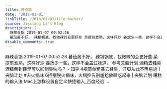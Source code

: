 ```yaml
---
title: 神技能
date: '2018-01-01'
linkTitle: /2018/01/01/life-hacker/
source: Jiaxiang Li's Blog
description: |-
  麻辣香锅 2019-01-07 00:52:26
  蕃茄酱不好， 辣锅锅底，找微辣的会更好些 菜提前煮熟，这样好炒 姜放少一些，这样不会盖住味道。 参考夹脑计划 酒精去鞋臭 酒精倒到鞋里可以抑制臭味吗？ - 知乎 4招简单粗暴去鞋臭，汗脚从此不再尴尬丨夹脑计划 #去火锅味 6招摆脱火锅味，火锅控告别尴尬放肆吃起来 | 夹脑计划 糟糕的输入法 Mac上怎样设置自定义快捷输入_百度经验  ...
disable_comments: true
---
```

麻辣香锅 2019-01-07 00:52:26
蕃茄酱不好， 辣锅锅底，找微辣的会更好些 菜提前煮熟，这样好炒 姜放少一些，这样不会盖住味道。 参考夹脑计划 酒精去鞋臭 酒精倒到鞋里可以抑制臭味吗？ - 知乎 4招简单粗暴去鞋臭，汗脚从此不再尴尬丨夹脑计划 #去火锅味 6招摆脱火锅味，火锅控告别尴尬放肆吃起来 | 夹脑计划 糟糕的输入法 Mac上怎样设置自定义快捷输入_百度经验  ...